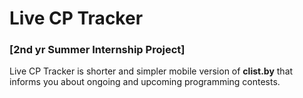 # Live CP Tracker
### [2nd yr Summer Internship Project]
Live CP Tracker is shorter and simpler mobile version of **clist.by** that informs you about ongoing and upcoming programming contests.
